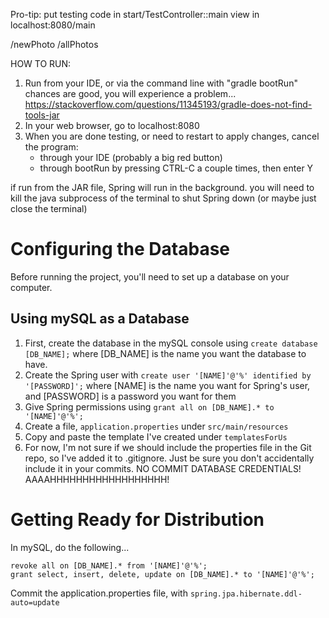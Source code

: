 Pro-tip: put testing code in start/TestController::main
    view in localhost:8080/main

/newPhoto
/allPhotos

HOW TO RUN:
1. Run from your IDE, or via the command line with "gradle bootRun"
chances are good, you will experience a problem...
https://stackoverflow.com/questions/11345193/gradle-does-not-find-tools-jar
2. In your web browser, go to localhost:8080
3. When you are done testing, or need to restart to apply changes, cancel the program:
    * through your IDE (probably a big red button)
    * through bootRun by pressing CTRL-C a couple times, then enter Y
    
if run from the JAR file, Spring will run in the background.
you will need to kill the java subprocess of the terminal to shut Spring down
(or maybe just close the terminal)

# Configuring the Database
Before running the project, you'll need to set up a database on your computer.

## Using mySQL as a Database
1. First, create the database in the mySQL console using `create database [DB_NAME];`
   where [DB_NAME] is the name you want the database to have.
2. Create the Spring user with `create user '[NAME]'@'%' identified by '[PASSWORD]';`
   where [NAME] is the name you want for Spring's user, 
   and [PASSWORD] is a password you want for them
3. Give Spring permissions using `grant all on [DB_NAME].* to '[NAME]'@'%';`
4. Create a file, `application.properties` under `src/main/resources`
5. Copy and paste the template I've created under `templatesForUs`
6. For now, I'm not sure if we should include the properties file in the Git repo,
   so I've added it to .gitignore. Just be sure you don't accidentally include it
   in your commits. NO COMMIT DATABASE CREDENTIALS! AAAAHHHHHHHHHHHHHHHHHH!


# Getting Ready for Distribution
In mySQL, do the following...
```
revoke all on [DB_NAME].* from '[NAME]'@'%';
grant select, insert, delete, update on [DB_NAME].* to '[NAME]'@'%';
```
Commit the application.properties file, with 
`spring.jpa.hibernate.ddl-auto=update`